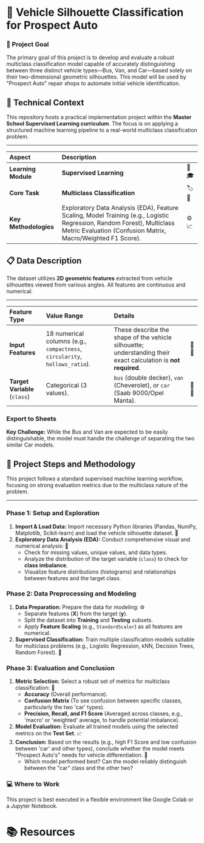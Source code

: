 # 🚗 Vehicle Silhouette Classification for Prospect Auto
### 🎯 Project Goal 
The primary goal of this project is to develop and evaluate a robust multiclass classification model capable of accurately distinguishing between three distinct vehicle types—Bus, Van, and Car—based solely on their two-dimensional geometric silhouettes. This model will be used by "Prospect Auto" repair shops to automate initial vehicle identification.

## 🚀 Technical Context

This repository hosts a practical implementation project within the **Master School Supervised Learning curriculum**. The focus is on applying a structured machine learning pipeline to a real-world multiclass classification problem.

---

| Aspect | Description ||
| :--- | :--- | :--- |
| **Learning Module** | **Supervised Learning** | 🧠🎓 |
| **Core Task** | **Multiclass Classification** | 🏷️🎯 |
| **Key Methodologies** | Exploratory Data Analysis (EDA), Feature Scaling, Model Training (e.g., Logistic Regression, Random Forest), Multiclass Metric Evaluation (Confusion Matrix, Macro/Weighted F1 Score). | ⚙️📈 |

## 📋 Data Description

The dataset utilizes **2D geometric features** extracted from vehicle silhouettes viewed from various angles. All features are continuous and numerical.

---

| Feature Type | Value Range | Details ||
| :--- | :--- | :--- | :--- |
| **Input Features** | 18 numerical columns (e.g., `compactness`, `circularity`, `hollows_ratio`). | These describe the shape of the vehicle silhouette; understanding their exact calculation is **not required**. | 📐🔢 |
| **Target Variable** (`class`) | Categorical (3 values). | `bus` (double decker), `van` (Cheverolet), or `car` (Saab 9000/Opel Manta). | 🎯🚗 |

### Export to Sheets
**Key Challenge:** While the Bus and Van are expected to be easily distinguishable, the model must handle the challenge of separating the two similar Car models.

## 🚀 Project Steps and Methodology

This project follows a standard supervised machine learning workflow, focusing on strong evaluation metrics due to the multiclass nature of the problem.

---

### Phase 1: Setup and Exploration

1.  **Import & Load Data:** Import necessary Python libraries (Pandas, NumPy, Matplotlib, Scikit-learn) and load the vehicle silhouette dataset. 💾
2.  **Exploratory Data Analysis (EDA):** Conduct comprehensive visual and numerical analysis: 🔎
    * Check for missing values, unique values, and data types.
    * Analyze the distribution of the target variable (`class`) to check for **class imbalance**.
    * Visualize feature distributions (histograms) and relationships between features and the target class.

### Phase 2: Data Preprocessing and Modeling

1.  **Data Preparation:** Prepare the data for modeling: ⚙️
    * Separate features ($\mathbf{X}$) from the target ($\mathbf{y}$).
    * Split the dataset into **Training** and **Testing** subsets.
    * Apply **Feature Scaling** (e.g., `StandardScaler`) as all features are numerical.
2.  **Supervised Classification:** Train multiple classification models suitable for multiclass problems (e.g., Logistic Regression, kNN, Decision Trees, Random Forest). 🧠

### Phase 3: Evaluation and Conclusion

1.  **Metric Selection:** Select a robust set of metrics for multiclass classification: 📏
    * **Accuracy** (Overall performance).
    * **Confusion Matrix** (To see confusion between specific classes, particularly the two 'car' types).
    * **Precision, Recall, and F1 Score** (Averaged across classes, e.g., 'macro' or 'weighted' average, to handle potential imbalance).
2.  **Model Evaluation:** Evaluate all trained models using the selected metrics on the **Test Set**. 📈
3.  **Conclusion:** Based on the results (e.g., high F1 Score and low confusion between 'car' and other types), conclude whether the model meets "Prospect Auto's" needs for vehicle differentiation. 🎯
    * Which model performed best? Can the model reliably distinguish between the "car" class and the other two?

### 💻 Where to Work
This project is best executed in a flexible environment like Google Colab or a Jupyter Notebook.

# 📚 Resources
